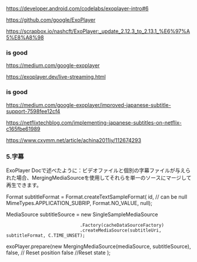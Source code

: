 https://developer.android.com/codelabs/exoplayer-intro#6

https://github.com/google/ExoPlayer


https://scrapbox.io/nashcft/ExoPlayer:_update_2.12.3_to_2.13.1_%E6%97%A5%E8%A8%98


### is good
https://medium.com/google-exoplayer


https://exoplayer.dev/live-streaming.html


### is good
https://medium.com/google-exoplayer/improved-japanese-subtitle-support-7598fee12cf4

https://netflixtechblog.com/implementing-japanese-subtitles-on-netflix-c165fbe61989

https://www.cxymm.net/article/achina2011jy/112674293
### 5.字幕
ExoPlayer Docで述べたように：ビデオファイルと個別の字幕ファイルが与えられた場合、MergingMediaSourceを使用してそれらを単一のソースにマージして再生できます。

  Format subtitleFormat = Format.createTextSampleFormat(
                id, // can be null
                MimeTypes.APPLICATION_SUBRIP,
                Format.NO_VALUE,
                null);

  MediaSource subtitleSource = new SingleSampleMediaSource
  
  
                                .Factory(cacheDataSourceFactory)
                                .createMediaSource(subtitleUri, subtitleFormat, C.TIME_UNSET);

  exoPlayer.prepare(new MergingMediaSource(mediaSource, subtitleSource),
   false, // Reset position
   false //Reset state
  );
  
